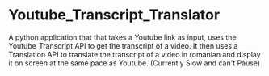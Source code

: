 # Youtube_Transcript_Translator
A python application that that takes a Youtube link as input, uses the Youtube_Transcript API to get the transcript of a video.
It then uses a Translation API to translate the transcript of a video in romanian and display it on screen at the same pace as Youtube.
(Currently Slow and can't Pause)
